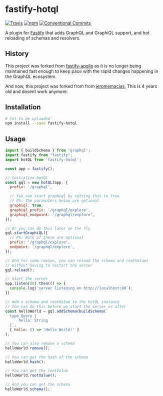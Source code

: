 # fastify-hotql
[![Travis](https://img.shields.io/travis/sirsavary/fastify-graphql.svg)](https://travis-ci.org/sirsavary/fastify-graphql)
[![npm](https://img.shields.io/npm/v/fastify-graphql.svg)](https://www.npmjs.com/package/fastify-graphql)
[![Conventional Commits](https://img.shields.io/badge/Conventional%20Commits-1.0.0-yellow.svg)](https://conventionalcommits.org)

A plugin for [Fastify](https://github.com/fastify/fastify) that adds GraphQL and GraphiQL support, and hot reloading of schemas and resolvers.

## History

This project was forked from [fastify-apollo](https://github.com/coopnd/fastify-apollo) as it is no longer being maintained fast enough to keep pace with the rapid changes happening in the GraphQL ecosystem.

And now, this project was forked from from [jeromemacias](https://github.com/jeromemacias), This is 4 years old and dosent work anymore.

## Installation

```bash
# Yet to be uploaded
npm install --save fastify-hotql
```

## Usage

```js
import { buildSchema } from 'graphql';
import fastify from "fastify";
import hotQL from 'fastify-hotql';

const app = fastify();

// Initialize hotQL
const gql = new hotQL(app, {
  prefix: '/graphql',

  // You can start graphiql by setting this to true
  // PS: The paramaters below are optional
  graphiql: true,
  graphiql_prefix: '/graphql/explore',
  graphiql_endpoint: '/graphql/explore',
});

// Or you can do this later on the fly
gql.startGraphiQL({
  // PS: Both of these are optional
  prefix: '/graphql/explore',
  endpoint: '/graphql/explore',
});

// And for some reason, you can reload the schema and rootValues
// without having to restart the server
gql.reload();

// Start the server
app.listen(80).then(() => {
  console.log(`server listening on http://localhost:80`);
})

// Add a schema and rootValue to the hotQL instance
// You can do this before we start the server or after
const helloWorld = gql.addSchema(buildSchema(`
  type Query {
      hello: String
  }`,
  { hello: () => 'Hello World!' }
);

// You can also remove a schema
helloWorld.remove();

// You can get the hash of the schema
helloWorld.hash();

// You can get the rootValue
helloWorld.rootValue();

// And you can get the schema
helloWorld.schema();
```